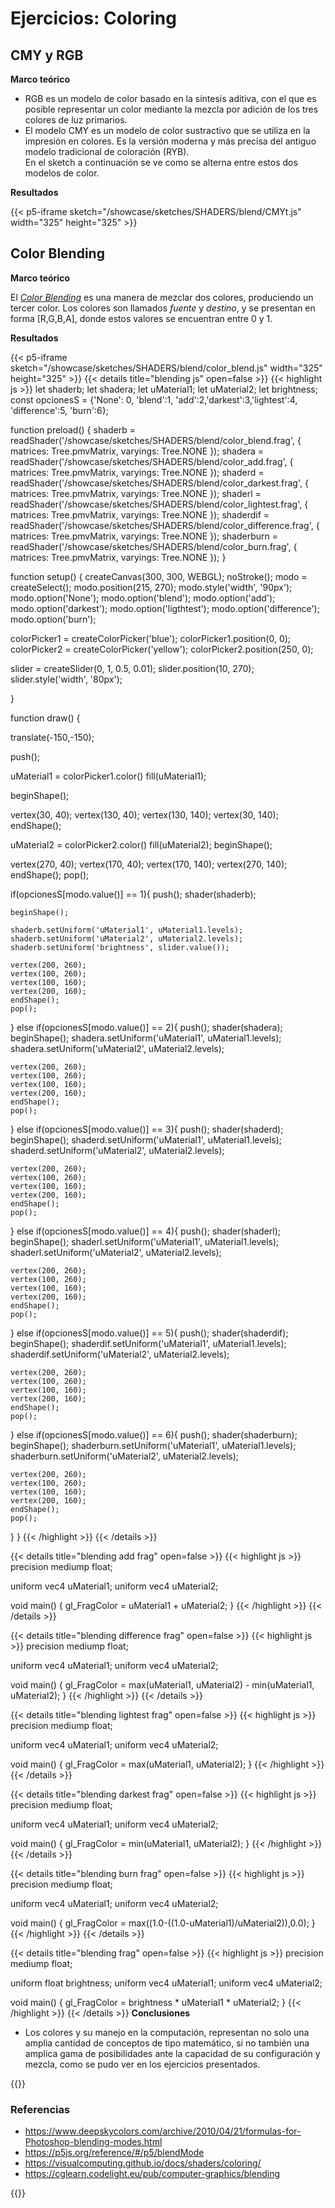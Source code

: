 # **Ejercicios: Coloring**

## **CMY y RGB**

**Marco teórico**

- RGB es un modelo de color basado en la síntesis aditiva, con el que es posible representar un color mediante la mezcla por adición de los tres colores de luz primarios.
- El modelo CMY es un modelo de color sustractivo que se utiliza en la impresión en colores. Es la versión moderna y más precisa del antiguo modelo tradicional de coloración (RYB).\
En el sketch a continuación se ve como se alterna entre estos dos modelos de color. 

**Resultados**

{{< p5-iframe sketch="/showcase/sketches/SHADERS/blend/CMYt.js" width="325" height="325" >}}

## **Color Blending**

**Marco teórico**

El _[Color Blending](https://cglearn.codelight.eu/pub/computer-graphics/blending)_ es una manera de mezclar dos colores, produciendo un tercer color. Los colores son llamados _fuente_ y _destino_, y se presentan en forma [R,G,B,A], donde estos valores se encuentran entre 0 y 1.

**Resultados**

{{< p5-iframe sketch="/showcase/sketches/SHADERS/blend/color_blend.js" width="325" height="325" >}}
{{< details title="blending js" open=false >}}
{{< highlight js >}}
let shaderb;
let shadera;
let uMaterial1;
let uMaterial2;
let brightness;
const opcionesS  = {'None': 0, 'blend':1, 'add':2,'darkest':3,'lightest':4, 'difference':5, 'burn':6};

function preload() {
  shaderb = readShader('/showcase/sketches/SHADERS/blend/color_blend.frag',
  { matrices: Tree.pmvMatrix, varyings: Tree.NONE });
  shadera = readShader('/showcase/sketches/SHADERS/blend/color_add.frag',
  { matrices: Tree.pmvMatrix, varyings: Tree.NONE });
  shaderd = readShader('/showcase/sketches/SHADERS/blend/color_darkest.frag',
  { matrices: Tree.pmvMatrix, varyings: Tree.NONE });
  shaderl = readShader('/showcase/sketches/SHADERS/blend/color_lightest.frag',
  { matrices: Tree.pmvMatrix, varyings: Tree.NONE });
  shaderdif = readShader('/showcase/sketches/SHADERS/blend/color_difference.frag',
  { matrices: Tree.pmvMatrix, varyings: Tree.NONE });
  shaderburn = readShader('/showcase/sketches/SHADERS/blend/color_burn.frag',
  { matrices: Tree.pmvMatrix, varyings: Tree.NONE });
}

function setup() {
  createCanvas(300, 300, WEBGL);
  noStroke();
  modo = createSelect();
  modo.position(215, 270);
  modo.style('width', '90px');
  modo.option('None'); 
  modo.option('blend'); 
  modo.option('add');
  modo.option('darkest');
  modo.option('ligthtest');
  modo.option('difference');
  modo.option('burn');
  
  colorPicker1 = createColorPicker('blue');
  colorPicker1.position(0, 0);
  colorPicker2 = createColorPicker('yellow');
  colorPicker2.position(250, 0);

  slider = createSlider(0, 1, 0.5, 0.01);
  slider.position(10, 270);
  slider.style('width', '80px');
  
}

function draw() {
 
  translate(-150,-150);

  push();
  
  uMaterial1 = colorPicker1.color()
  fill(uMaterial1);

  beginShape();
  
  vertex(30, 40);
  vertex(130, 40);
  vertex(130, 140);
  vertex(30, 140);
  endShape();
  
  uMaterial2 = colorPicker2.color()
  fill(uMaterial2);
  beginShape();
  
  vertex(270, 40);
  vertex(170, 40);
  vertex(170, 140);
  vertex(270, 140);
  endShape();
  pop();

  if(opcionesS[modo.value()] == 1){
    push();
    shader(shaderb);
    
    beginShape();
    
    shaderb.setUniform('uMaterial1', uMaterial1.levels);
    shaderb.setUniform('uMaterial2', uMaterial2.levels);
    shaderb.setUniform('brightness', slider.value());
    
    vertex(200, 260);
    vertex(100, 260);
    vertex(100, 160);
    vertex(200, 160);
    endShape();
    pop();
  }
  else if(opcionesS[modo.value()] == 2){
    push();
    shader(shadera);
    beginShape();
    shadera.setUniform('uMaterial1', uMaterial1.levels);
    shadera.setUniform('uMaterial2', uMaterial2.levels);
    
    vertex(200, 260);
    vertex(100, 260);
    vertex(100, 160);
    vertex(200, 160);
    endShape();
    pop();
  }
  else if(opcionesS[modo.value()] == 3){
    push();
    shader(shaderd);
    beginShape();
    shaderd.setUniform('uMaterial1', uMaterial1.levels);
    shaderd.setUniform('uMaterial2', uMaterial2.levels);
    
    vertex(200, 260);
    vertex(100, 260);
    vertex(100, 160);
    vertex(200, 160);
    endShape();
    pop();
  }
  else if(opcionesS[modo.value()] == 4){
    push();
    shader(shaderl);
    beginShape();
    shaderl.setUniform('uMaterial1', uMaterial1.levels);
    shaderl.setUniform('uMaterial2', uMaterial2.levels);
    
    vertex(200, 260);
    vertex(100, 260);
    vertex(100, 160);
    vertex(200, 160);
    endShape();
    pop();
  }
  else if(opcionesS[modo.value()] == 5){
    push();
    shader(shaderdif);
    beginShape();
    shaderdif.setUniform('uMaterial1', uMaterial1.levels);
    shaderdif.setUniform('uMaterial2', uMaterial2.levels);
    
    vertex(200, 260);
    vertex(100, 260);
    vertex(100, 160);
    vertex(200, 160);
    endShape();
    pop();
  }
  else if(opcionesS[modo.value()] == 6){
    push();
    shader(shaderburn);
    beginShape();
    shaderburn.setUniform('uMaterial1', uMaterial1.levels);
    shaderburn.setUniform('uMaterial2', uMaterial2.levels);
    
    vertex(200, 260);
    vertex(100, 260);
    vertex(100, 160);
    vertex(200, 160);
    endShape();
    pop();
  }
}
{{< /highlight >}}
{{< /details >}}


{{< details title="blending add frag" open=false >}}
{{< highlight js >}}
precision mediump float;

uniform vec4 uMaterial1;
uniform vec4 uMaterial2;

void main() {
  gl_FragColor = uMaterial1 + uMaterial2;
}
{{< /highlight >}}
{{< /details >}}

{{< details title="blending difference frag" open=false >}}
{{< highlight js >}}
precision mediump float;

uniform vec4 uMaterial1;
uniform vec4 uMaterial2;

void main() {
  gl_FragColor = max(uMaterial1, uMaterial2) - min(uMaterial1, uMaterial2);
}
{{< /highlight >}}
{{< /details >}}

{{< details title="blending lightest frag" open=false >}}
{{< highlight js >}}
precision mediump float;

uniform vec4 uMaterial1;
uniform vec4 uMaterial2;

void main() {
  gl_FragColor = max(uMaterial1, uMaterial2);
}
{{< /highlight >}}
{{< /details >}}

{{< details title="blending darkest frag" open=false >}}
{{< highlight js >}}
precision mediump float;

uniform vec4 uMaterial1;
uniform vec4 uMaterial2;

void main() {
  gl_FragColor = min(uMaterial1, uMaterial2);
}
{{< /highlight >}}
{{< /details >}}

{{< details title="blending burn frag" open=false >}}
{{< highlight js >}}
precision mediump float;

uniform vec4 uMaterial1;
uniform vec4 uMaterial2;

void main() {
  gl_FragColor = max((1.0-((1.0-uMaterial1)/uMaterial2)),0.0);
}
{{< /highlight >}}
{{< /details >}}

{{< details title="blending frag" open=false >}}
{{< highlight js >}}
precision mediump float;

uniform float brightness;
uniform vec4 uMaterial1;
uniform vec4 uMaterial2;

void main() {
  gl_FragColor = brightness * uMaterial1 * uMaterial2;
}
{{< /highlight >}}
{{< /details >}}
**Conclusiones**

- Los colores y su manejo en la computación, representan no solo una amplia cantidad de conceptos de tipo matemático, si no también una amplica gama de posibilidades ante la capacidad de su configuración y mezcla, como se pudo ver en los ejercicios presentados.


{{<hint warning>}}
### **Referencias**
- https://www.deepskycolors.com/archive/2010/04/21/formulas-for-Photoshop-blending-modes.html
- https://p5js.org/reference/#/p5/blendMode
- https://visualcomputing.github.io/docs/shaders/coloring/
- https://cglearn.codelight.eu/pub/computer-graphics/blending

{{</hint >}}

